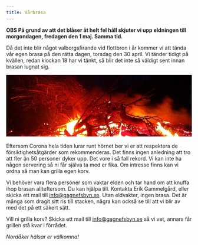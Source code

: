```yaml
---
title: Vårbrasa
---
```


**OBS På grund av att det blåser åt helt fel håll skjuter vi upp eldningen till morgondagen, fredagen den 1 maj. Samma tid.**

Då det inte blir något valborgsfirande vid flottbron i år kommer vi att tända vår egen brasa på den rätta dagen, torsdag den 30 april. Vi tänder tidigt på kvällen, redan klockan 18 har vi tänkt, så blir det inte så väldigt sent innan brasan lugnat sig.

![Eld](/assets/img/varbrasa.jpg)

Eftersom Corona hela tiden lurar runt hörnet ber vi er att respektera de försiktighetsåtgärder som rekommenderas. Det finns ingen anledning att tro att fler än 50 personer dyker upp. Det vore i så fall rekord. Vi kan inte ha någon servering så ni får själva ta med er fika. Om intresse finns kan vi ordna så man kan grilla egen korv.

Vi behöver vara flera personer som vaktar elden och tar hand om att knuffa ihop brasan allteftersom. Du kan hjälpa till. Kontakta Erik Gammelgård, eller skicka ett mail till info@gagnefsbyn.se. Utan eldvakter, ingen brasa. Det är många som dragit sitt ris till stacken, några kan också se till att vi blir av med det på ett säkert sätt.

Vill ni grilla korv? Skicka ett mail till info@gagnefsbyn.se så vi vet, annars får grillen stå kvar i förrådet.

*Nordåker hälsar er välkomna!*